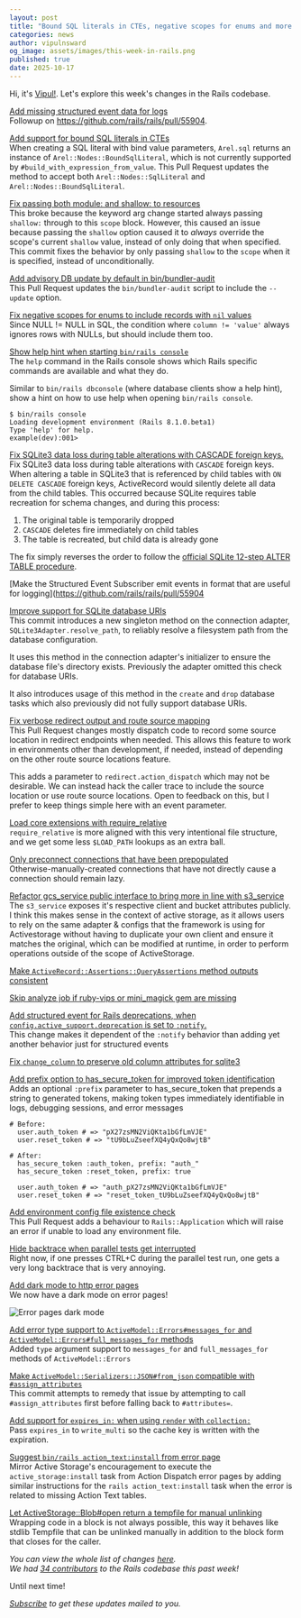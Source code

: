 ```yaml
---
layout: post
title: "Bound SQL literals in CTEs, negative scopes for enums and more!"
categories: news
author: vipulnsward
og_image: assets/images/this-week-in-rails.png
published: true
date: 2025-10-17
---
```


Hi, it's [Vipul!](https://www.saeloun.com/team/vipul/). Let's explore this week's changes in the Rails codebase.

[Add missing structured event data for logs](https://github.com/rails/rails/pull/55922)  
Followup on https://github.com/rails/rails/pull/55904. 

[Add support for bound SQL literals in CTEs](https://github.com/rails/rails/pull/55918)  
When creating a SQL literal with bind value parameters, `Arel.sql` returns an instance of `Arel::Nodes::BoundSqlLiteral`, which is not currently supported by `#build_with_expression_from_value`.
This Pull Request updates the method to accept both `Arel::Nodes::SqlLiteral` and `Arel::Nodes::BoundSqlLiteral`.

[Fix passing both module: and shallow: to resources](https://github.com/rails/rails/pull/55916)  
This broke because the keyword arg change started always passing `shallow:` through to this `scope` block. 
However, this caused an issue  because passing the `shallow` option caused it to _always_ override the  scope's current `shallow` value, instead of only doing that when specified.
This commit fixes the behavior by only passing `shallow` to the `scope` when it is specified, instead of unconditionally.

[Add advisory DB update by default in bin/bundler-audit](https://github.com/rails/rails/pull/55913)  
This Pull Request updates the `bin/bundler-audit` script to include the `--update` option.

[Fix negative scopes for enums to include records with `nil` values](https://github.com/rails/rails/pull/55912)  
Since NULL != NULL in SQL, the condition where `column != 'value'` always ignores rows with NULLs, but should include them too.

[Show help hint when starting `bin/rails console`](https://github.com/rails/rails/pull/55910)  
The `help` command in the Rails console shows which Rails specific commands are available and what they do.

Similar to `bin/rails dbconsole` (where database clients show a help hint), show a hint on how to use help when opening `bin/rails console`.

```
$ bin/rails console
Loading development environment (Rails 8.1.0.beta1)
Type 'help' for help.
example(dev):001>
```

[Fix SQLite3 data loss during table alterations with CASCADE foreign keys.](https://github.com/rails/rails/pull/55907)    
Fix SQLite3 data loss during table alterations with `CASCADE` foreign keys.
When altering a table in SQLite3 that is referenced by child tables with `ON DELETE CASCADE` foreign keys, ActiveRecord would silently delete all data from the child tables. This occurred because SQLite requires table recreation for schema changes, and during this process:

1. The original table is temporarily dropped
2. `CASCADE` deletes fire immediately on child tables
3. The table is recreated, but child data is already gone

The fix simply reverses the order to follow the [official SQLite 12-step ALTER TABLE procedure](https://www.sqlite.org/lang_altertable.html#otheralter).

[Make the Structured Event Subscriber emit events in format that are useful for logging](https://github.com/rails/rails/pull/55904

[Improve support for SQLite database URIs](https://github.com/rails/rails/pull/55896)  
This commit introduces a new singleton method on the connection adapter, `SQLite3Adapter.resolve_path`, to reliably resolve a filesystem path from the database configuration.

It uses this method in the connection adapter's initializer to ensure the database file's directory exists. Previously the adapter omitted this check for database URIs.

It also introduces usage of this method in the `create` and `drop` database tasks which also previously did not fully support database URIs.

[Fix verbose redirect output and route source mapping](https://github.com/rails/rails/pull/55889)  
This Pull Request changes mostly dispatch code to record some source location in redirect endpoints when needed. This allows this feature to work in environments other than development, if needed, instead of depending on the other route source locations feature.

This adds a parameter to `redirect.action_dispatch` which may not be desirable. We can instead hack the caller trace to include the source location or use route source locations. Open to feedback on this, but I prefer to keep things simple here with an event parameter.

[Load core extensions with require_relative](https://github.com/rails/rails/pull/55887)    
`require_relative` is more aligned with this very intentional file structure, and we get some less `$LOAD_PATH` lookups as an extra ball.

[Only preconnect connections that have been prepopulated](https://github.com/rails/rails/pull/55857)  
Otherwise-manually-created connections that have not directly cause a connection should remain lazy.

[Refactor gcs_service public interface to bring more in line with s3_service](https://github.com/rails/rails/pull/55856)  
The `s3_service` exposes it's respective client and bucket attributes publicly. I think this makes sense in the context of active storage, as it allows users to rely on the same adapter & configs that the framework is using for Activestorage without having to duplicate your own client and ensure it matches the original, which can be modified at runtime, in order to perform operations outside of the scope of ActiveStorage.

[Make `ActiveRecord::Assertions::QueryAssertions` method outputs consistent](https://github.com/rails/rails/pull/55852)  

[Skip analyze job if ruby-vips or mini_magick gem are missing](https://github.com/rails/rails/pull/55839)

[Add structured event for Rails deprecations, when `config.active_support.deprecation` is set to `:notify`.](https://github.com/rails/rails/pull/55838)  
This change makes it dependent of the `:notify` behavior than adding yet another behavior just for structured events

[Fix `change_column` to preserve old column attributes for sqlite3](https://github.com/rails/rails/pull/55837)  

[Add prefix option to has_secure_token for improved token identification](https://github.com/rails/rails/pull/55822)  
Adds an optional `:prefix` parameter to has_secure_token that prepends a string to generated tokens, making token types immediately identifiable in logs, debugging sessions, and error messages

```
# Before:
  user.auth_token # => "pX27zsMN2ViQKta1bGfLmVJE"
  user.reset_token # => "tU9bLuZseefXQ4yQxQo8wjtB"

# After:
  has_secure_token :auth_token, prefix: "auth_"
  has_secure_token :reset_token, prefix: true

  user.auth_token # => "auth_pX27zsMN2ViQKta1bGfLmVJE"
  user.reset_token # => "reset_token_tU9bLuZseefXQ4yQxQo8wjtB"
```

[Add environment config file existence check](https://github.com/rails/rails/pull/55813)  
This Pull Request adds a behaviour to `Rails::Application` which will raise an error if unable to load any environment file.

[Hide backtrace when parallel tests get interrupted](https://github.com/rails/rails/pull/55720)  
Right now, if one presses CTRL+C during the parallel test run, one gets a very long backtrace that is very annoying.

[Add dark mode to http error pages](https://github.com/rails/rails/pull/55671)  
We now have a dark mode on error pages! 

<img alt="Error pages dark mode" src="https://github.com/user-attachments/assets/2dcc36e7-fef9-4019-86ed-47c0e7068852" />

[Add error type support to `ActiveModel::Errors#messages_for` and `ActiveModel::Errors#full_messages_for` methods](https://github.com/rails/rails/pull/53096)  
Added `type` argument support to `messages_for` and `full_messages_for` methods of `ActiveModel::Errors`

[Make `ActiveModel::Serializers::JSON#from_json` compatible with `#assign_attributes`](https://github.com/rails/rails/pull/51781)  
This commit attempts to remedy that issue by attempting to call `#assign_attributes` first before falling back to `#attributes=`.

[Add support for `expires_in:` when using `render` with `collection:`](https://github.com/rails/rails/pull/51579)  
Pass `expires_in` to `write_multi` so the cache key is written with the expiration.

[Suggest `bin/rails action_text:install` from error page](https://github.com/rails/rails/pull/50557)  
Mirror Active Storage's encouragement to execute the `active_storage:install` task from Action Dispatch error pages by adding similar instructions for the `rails action_text:install` task when the error is related to missing Action Text tables.

[Let ActiveStorage::Blob#open return a tempfile for manual unlinking](https://github.com/rails/rails/pull/49990)  
Wrapping code in a block is not always possible, this way it behaves like stdlib Tempfile that can be unlinked manually in addition to the block form that closes for the caller.

_You can view the whole list of changes [here](https://github.com/rails/rails/compare/@%7B2025-10-10%7D...main@%7B2025-10-17%7D)._  
_We had [34 contributors](https://contributors.rubyonrails.org/contributors/in-time-window/20251010-20251017) to the Rails codebase this past week!_

Until next time!  

_[Subscribe](https://world.hey.com/this.week.in.rails) to get these updates mailed to you._

